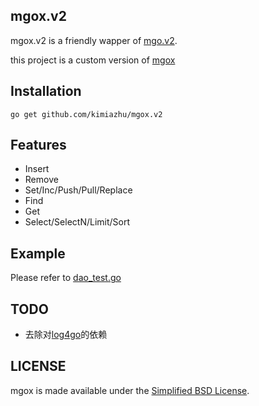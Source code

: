 
## mgox.v2

mgox.v2 is a friendly wapper of [mgo.v2](http://gopkg.in/mgo.v2).

this project is a custom version of [mgox](http://github.com/yaosxi/mgox)

## Installation

    go get github.com/kimiazhu/mgox.v2

## Features

* Insert
* Remove
* Set/Inc/Push/Pull/Replace
* Find
* Get
* Select/SelectN/Limit/Sort

## Example

Please refer to [dao_test.go](dao_test.go)

## TODO

- 去除对[log4go](http://github.com/kimiazhu/log4go)的依赖

## LICENSE

mgox is made available under the [Simplified BSD License](https://en.wikipedia.org/wiki/BSD_licenses#2-clause_license_.28.22Simplified_BSD_License.22_or_.22FreeBSD_License.22.29).